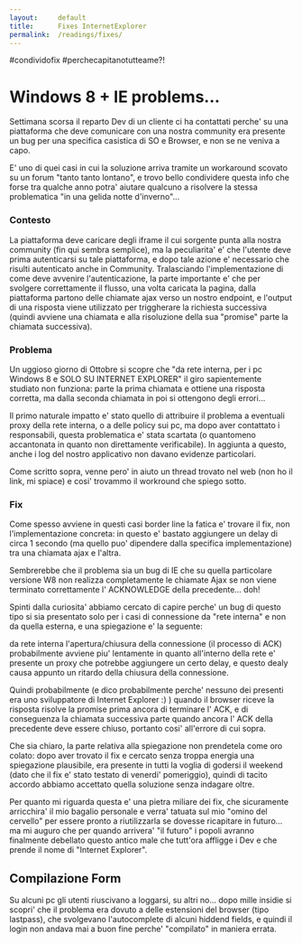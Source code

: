 ```yaml
---
layout:     default
title:      Fixes InternetExplorer
permalink:  /readings/fixes/
---
```




\#condividofix \#perchecapitanotutteame?!


Windows 8 + IE problems...
==========================


Settimana scorsa il reparto Dev di un cliente ci ha contattati perche' su una piattaforma che deve comunicare con una nostra community era presente un bug per una specifica casistica di SO e Browser, e non se ne veniva a capo.

E' uno di quei casi in cui la soluzione arriva tramite un workaround scovato su un forum "tanto tanto lontano", e trovo bello condividere questa info che forse tra qualche anno potra' aiutare qualcuno a risolvere la stessa problematica "in una gelida notte d'inverno"...


### Contesto

La piattaforma deve caricare degli iframe il cui sorgente punta alla nostra community (fin qui sembra semplice), ma la peculiarita' e' che l'utente deve prima autenticarsi su tale piattaforma, e dopo tale azione e' necessario che risulti autenticato anche in Community.
Tralasciando l'implementazione di come deve avvenire l'autenticazione, la parte importante e' che per svolgere correttamente il flusso, una volta caricata la pagina, dalla piattaforma partono delle chiamate ajax verso un nostro endpoint, e l'output di una risposta viene utilizzato per triggherare la richiesta successiva (quindi avviene una chiamata e alla risoluzione della sua "promise" parte la chiamata successiva).


### Problema

Un uggioso giorno di Ottobre si scopre che "da rete interna, per i pc Windows 8 e SOLO SU INTERNET EXPLORER" il giro sapientemente studiato non funziona:
parte la prima chiamata e ottiene una risposta corretta, ma dalla seconda chiamata in poi si ottengono degli errori...

Il primo naturale impatto e' stato quello di attribuire il problema a eventuali proxy della rete interna, o a delle policy sui pc, ma dopo aver contattato i responsabili, questa problematica e' stata scartata (o quantomeno accantonata in quanto non direttamente verificabile).
In aggiunta a questo, anche i log del nostro applicativo non davano evidenze particolari.

Come scritto sopra, venne pero' in aiuto un thread trovato nel web (non ho il link, mi spiace) e cosi' trovammo il workround che spiego sotto.


### Fix

Come spesso avviene in questi casi border line la fatica e' trovare il fix, non l'implementazione concreta: 
in questo e' bastato aggiungere un delay di circa 1 secondo (ma quello puo' dipendere dalla specifica implementazione) tra una chiamata ajax e l'altra.


Sembrerebbe che il problema sia un bug di IE che su quella particolare versione W8 non realizza completamente le chiamate Ajax se non viene terminato correttamente l' ACKNOWLEDGE della precedente... doh!

Spinti dalla curiosita' abbiamo cercato di capire perche' un bug di questo tipo si sia presentato solo per i casi di connessione da "rete interna" e non da quella esterna, e una spiegazione e' la seguente:

da rete interna l'apertura/chiusura della connessione (il processo di ACK) probabilmente avviene piu' lentamente in quanto all'interno della rete e' presente un proxy che potrebbe aggiungere un certo delay, e questo dealy causa appunto un ritardo della chiusura della connessione.

Quindi probabilmente (e dico probabilmente perche' nessuno dei presenti era uno sviluppatore di Internet Explorer :) ) quando il browser riceve la risposta risolve la promise prima ancora di terminare l' ACK, e di conseguenza la chiamata successiva parte quando ancora l' ACK  della precedente deve essere chiuso, portanto cosi' all'errore di cui sopra.



Che sia chiaro, la parte relativa alla spiegazione non prendetela come oro colato: dopo aver trovato il fix e cercato senza troppa energia una spiegazione plausibile, era presente in tutti la voglia di godersi il weekend (dato che il fix e' stato testato di venerdi' pomeriggio), quindi di tacito accordo abbiamo accettato quella soluzione senza indagare oltre.



Per quanto mi riguarda questa e' una pietra miliare dei fix, che sicuramente arricchira' il mio bagalio personale e verra' tatuata sul mio "omino del cervello" per essere pronto a riutilizzarla se dovesse ricapitare in futuro... ma mi auguro che per quando arrivera' "il futuro" i popoli avranno finalmente debellato questo antico male che tutt'ora affligge i Dev e che prende il nome di "Internet Explorer".




Compilazione Form
-----------------


Su alcuni pc gli utenti riuscivano a loggarsi, su altri no... dopo mille insidie si scopri' che il problema era dovuto a delle estensioni del browser 
(tipo lastpass), che svolgevano l'autocomplete di alcuni hiddend fields, e quindi il login non andava mai a buon fine perche' "compilato" in maniera errata.